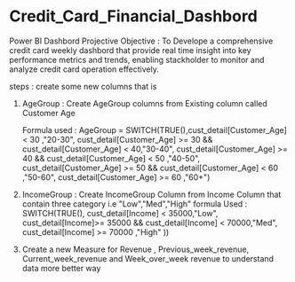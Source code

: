 # Credit_Card_Financial_Dashbord
Power BI Dashbord
Projective Objective : To Develope a comprehensive credit card weekly dashbord that provide real time insight into key performance 
                        metrics and trends, enabling stackholder to monitor and analyze credit card operation effectively.

steps : create some new columns that is
  1) AgeGroup : Create AgeGroup columns from Existing column called Customer Age

       Formula used : AgeGroup = SWITCH(TRUE(),cust_detail[Customer_Age] < 30 ,"20-30", 
                        cust_detail[Customer_Age] >= 30 && cust_detail[Customer_Age] < 40,"30-40",
                        cust_detail[Customer_Age] >= 40 && cust_detail[Customer_Age] < 50 ,"40-50",
                        cust_detail[Customer_Age] >= 50 && cust_detail[Customer_Age] < 60 ,"50-60",
                        cust_detail[Customer_Age] >= 60 ,"60+")
      
  3) IncomeGroup : Create IncomeGroup Column from Income Column that contain three category i.e "Low","Med","High"
     formula Used : SWITCH(TRUE(),
                                    cust_detail[Income] < 35000,"Low",
                            cust_detail[Income]>= 35000 && cust_detail[Income] < 70000,"Med",
                            cust_detail[Income] >= 70000 ,"High"
                            )) 


4) Create a new Measure for Revenue , Previous_week_revenue, Current_week_revenue and Week_over_week revenue to understand data more better way
